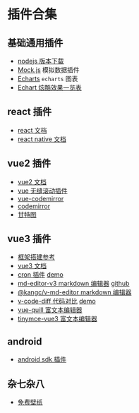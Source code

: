 # 插件合集

## 基础通用插件

- [nodejs 版本下载](https://nodejs.org/dist/v16.10.0/)
- [Mock.js](http://mockjs.com/) 模拟数据插件
- [Echarts](https://echarts.apache.org/zh/index.html) `echarts` 图表
- [Echart 炫酷效果一览表](https://www.muzimuzi.com/#/chart/search)

## react 插件

- [react 文档](https://react.docschina.org/)
- [react native 文档](https://www.reactnative.cn/docs/environment-setup)

## vue2 插件

- [vue2 文档](https://v2.cn.vuejs.org/v2/guide/index.html)
- [vue 无缝滚动插件](https://chenxuan1993.gitee.io/component-document/index_prod#/component/seamless-default)
- [vue-codemirror](https://github.surmon.me/vue-codemirror)
- [codemirror](https://codemirror.net/examples/)
- [甘特图](https://docs.dhtmlx.com/gantt/samples/?sample=%2701_initialization/01_basic_init.html%27&filter=%27%27)

## vue3 插件

- [框架搭建参考](https://github.com/un-pany/v3-admin-vite)
- [vue3 文档](https://cn.vuejs.org/)
- [cron 插件](https://github.com/sugdove/vue3-cron) [demo](https://www.githubs.cloud/vue3-cron/)
- [md-editor-v3 markdown 编辑器](https://imzbf.github.io/md-editor-v3/en-US/index) [github](https://github.com/imzbf/md-editor-v3)
- [@kangc/v-md-editor markdown 编辑器](https://blog.csdn.net/m0_51969330/article/details/119758924)
- [v-code-diff 代码对比](https://github.com/Shimada666/v-code-diff) [demo](https://shimada666.github.io/v-code-diff/)
- [vue-quill 富文本编辑器](https://blog.csdn.net/moanuan/article/details/128240291)
- [tinymce-vue3 富文本编辑器](https://cooj.github.io/tinymce-vue3/#/)

## android

- [android sdk 插件](http://sdk.android-studio.org/)

## 杂七杂八

- [免费壁纸](https://wallhaven.cc/)
